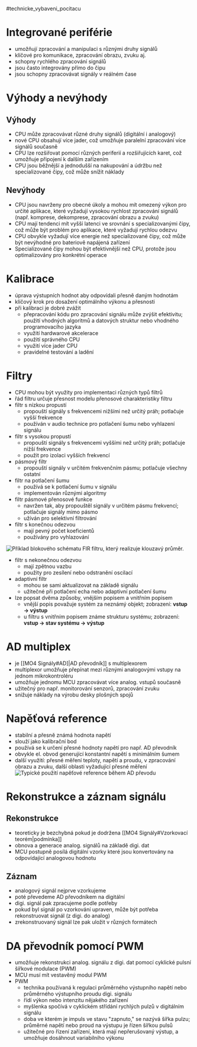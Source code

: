 #technicke_vybaveni_pocitacu
# Integrované periférie
* umožňují zpracování a manipulaci s různými druhy signálů
* klíčové pro komunikace, zpracování obrazu, zvuku aj.
* schopny rychlého zpracování signálů
* jsou často integrovány přímo do čipu
* jsou schopny zpracovávat signály v reálném čase
# Výhody a nevýhody
## Výhody
* CPU může zpracovávat různé druhy signálů (digitální i analogový)
* nové CPU obsahují více jader, což umožňuje paralelní zpracování více signálů současně
* CPU lze rozšiřovat pomocí různých periferií a rozšiřujících karet, což umožňuje připojení k dalším zařízením
* CPU jsou běžnější a jednodušší na nakupování a údržbu než specializované čipy, což může snížit náklady
## Nevýhody
* CPU jsou navrženy pro obecné úkoly a mohou mít omezený výkon pro určité aplikace, které vyžadují vysokou rychlost zpracování signálů (např. komprese, dekomprese, zpracování obrazu a zvuku)
* CPU mají tendenci mít vyšší latenci ve srovnání s specializovanými čipy, což může být problém pro aplikace, které vyžadují rychlou odezvu
* CPU obvykle vyžadují více energie než specializované čipy, což může být nevýhodné pro bateriově napájená zařízení
* Specializované čipy mohou být efektivnější než CPU, protože jsou optimalizovány pro konkrétní operace
# Kalibrace
* úprava výstupních hodnot aby odpovídali přesně daným hodnotám
* klíčový krok pro dosažení optimálního výkonu a přesnosti
* při kalibraci je dobré zvážit
	* přepracování kódu pro zpracování signálu může zvýšit efektivitu; použití vhodných algoritmů a datových struktur nebo vhodného programovacího jazyka
	* využití hardwarové akcelerace
	* použití správného CPU
	* využití více jader CPU
	* pravidelné testování a ladění
# Filtry
* CPU mohou být využity pro implementaci různých typů filtrů
* řád filtru určuje přesnost modelu přenosové charakteristiky filtru
* filtr s nízkou propustí
	* propouští signály s frekvencemi nižšími než určitý práh; potlačuje vyšší frekvence
	* používán v audio technice pro potlačení šumu nebo vyhlazení signálu
* filtr s vysokou propustí
	* propouští signály s frekvencemi vyššími než určitý práh; potlačuje nižší frekvence
	* použit pro izolaci vyšších frekvencí
* pásmový filtr
	* propouští signály v určitém frekvenčním pásmu; potlačuje všechny ostatní
* filtr na potlačení šumu
	* používá se k potlačení šumu v signálu
	* implementován různými algoritmy
* filtr pásmové přenosové funkce
	* navržen tak, aby propouštěl signály v určitém pásmu frekvencí; potlačuje signály mimo pásmo
	* užíván pro selektivní filtrování
* filtr s konečnou odezvou
	* mají pevný počet koeficientů
	* používány pro vyhlazování
 
![Příklad blokového schématu FIR filtru, který realizuje klouzavý průměr.](https://upload.wikimedia.org/wikipedia/commons/d/d2/FIR_Filter_%28Moving_Average%29.svg)

* filtr s nekonečnou odezvou
	* mají zpětnou vazbu
	* použity pro zesílení nebo odstranění oscilací
* adaptivní filtr
	* mohou se sami aktualizovat na základě signálu
	* užitečné při potlačení echa nebo adaptivní potlačení šumu
* lze popsat dvěma způsoby, vnějším popisem a vnitřním popisem
	* vnější popis považuje systém za neznámý objekt; zobrazení: **vstup → výstup**
	* u filtru s vnitřním popisem známe strukturu systému; zobrazení: **vstup → stav systému → výstup**
# AD multiplex
* je [[MO4 Signály#AD]|AD převodník]] s multiplexorem
* multiplexor umožňuje přepínat mezi různými analogovými vstupy na jednom mikrokontroléru
* umožňuje jednomu MCU zpracovávat více analog. vstupů současně
* užitečný pro např. monitorování senzorů, zpracování zvuku
* snižuje náklady na výrobu desky plošných spojů
# Napěťová reference
* stabilní a přesně známá hodnota napětí
* slouží jako kalibrační bod
* používá se k určení přesné hodnoty napětí pro např. AD převodník
* obvykle el. obvod generující konstantní napětí s minimálním šumem
* další využití: přesné měření teploty, napětí a proudu, v zpracování obrazu a zvuku, další oblasti vyžadující přesné měření
![Typické použití napěťové reference během AD převodu](https://vyvoj.hw.cz/files/redaktor1396/01_9.png)
# Rekonstrukce a záznam signálu
## Rekonstrukce
* teoreticky je bezchybná pokud je dodržena [[MO4 Signály#Vzorkovací teorém|podmínka]] 
* obnova a generace analog. signálů na základě digi. dat
* MCU postupně posílá digitální vzorky které jsou konvertovány na odpovídající analogovou hodnotu
## Záznam
* analogový signál nejprve vzorkujeme
* poté převedeme AD převodníkem na digitální
* digi. signál pak zpracujeme podle potřeby
* pokud byl signál po vzorkování upraven, může být potřeba rekonstruovat signál (z digi. do analog)
* zrekonstruovaný signál lze pak uložit v různých formátech
# DA převodník pomocí PWM
* umožňuje rekonstrukci analog. signálu z digi. dat pomocí cyklické pulsní šířkové modulace (PWM)
* MCU musí mít vestavěný modul PWM
* PWM
	* technika používaná k regulaci průměrného výstupního napětí nebo průměrného výstupního proudu digi. signálu
	* řídí výkon nebo intenzitu nějakého zařízení
	* myšlenka spočívá v cyklickém střídání rychlých pulzů v digitálním signálu
	* doba ve kterém je impuls ve stavu "zapnuto," se nazývá šířka pulzu; průměrné napětí nebo proud na výstupu je řízen šířkou pulsů
	* užitečné pro řízení zařízení, která mají nepřerušovaný výstup, a umožňuje dosáhnout variabilního výkonu